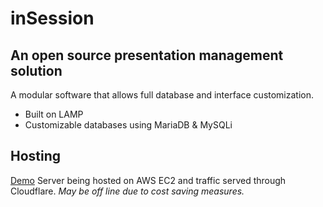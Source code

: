 # inSession
## An open source presentation management solution

A modular software that allows full database and interface customization.

* Built on LAMP
* Customizable databases using MariaDB & MySQLi

## Hosting
[Demo](https://24mp.world)
Server being hosted on AWS EC2 and traffic served through Cloudflare.
*May be off line due to cost saving measures.*